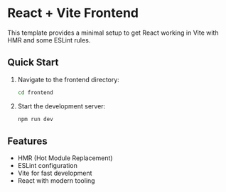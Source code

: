 # React + Vite Frontend

This template provides a minimal setup to get React working in Vite with HMR and some ESLint rules.

## Quick Start

1. Navigate to the frontend directory:
    ```bash
    cd frontend
    ```

2. Start the development server:
    ```bash
    npm run dev
    ```

## Features

- HMR (Hot Module Replacement)
- ESLint configuration
- Vite for fast development
- React with modern tooling


